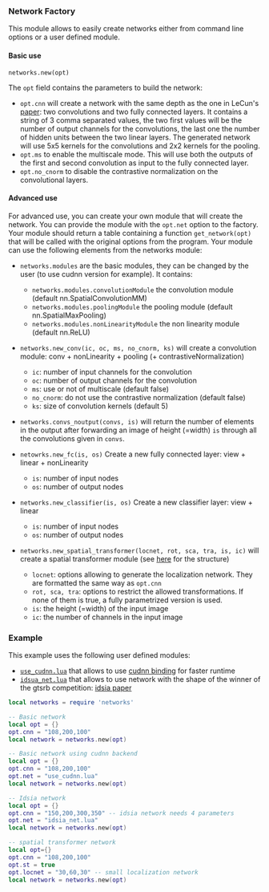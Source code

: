 ### Network Factory

This module allows to easily create networks either from command line options or a user defined module.

#### Basic use
`networks.new(opt)`

The `opt` field contains the parameters to build the network:
* `opt.cnn` will create a network with the same depth as the one in LeCun's [paper](http://yann.lecun.com/exdb/publis/pdf/sermanet-ijcnn-11.pdf): two convolutions and two fully connected layers. It contains a string of 3 comma separated values, the two first values will be the number of output channels for the convolutions, the last one the number of hidden units between the two linear layers. The generated network will use 5x5 kernels for the convolutions and 2x2 kernels for the pooling.
* `opt.ms` to enable the multiscale mode. This will use both the outputs of the first and second convolution as input to the fully connected layer.
* `opt.no_cnorm` to disable the contrastive normalization on the convolutional layers.

#### Advanced use

For advanced use, you can create your own module that will create the network. You can provide the module with the `opt.net` option to the factory.
Your module should return a table containing a function `get_network(opt)` that will be called with the original options from the program.
Your module can use the following elements from the networks module:
* `networks.modules` are the basic modules, they can be changed by the user (to use cudnn version for example). It contains:
    * `networks.modules.convolutionModule` the convolution module (default nn.SpatialConvolutionMM)
    * `networks.modules.poolingModule` the pooling module (default nn.SpatialMaxPooling)
    * `networks.modules.nonLinearityModule` the non linearity module (default nn.ReLU)

* `networks.new_conv(ic, oc, ms, no_cnorm, ks)` will create a convolution module: conv + nonLinearity + pooling (+ contrastiveNormalization)
    * `ic`: number of input channels for the convolution
    * `oc`: number of output channels for the convolution
    * `ms`: use or not of multiscale (default false)
    * `no_cnorm`: do not use the contrastive normalization (default false)
    * `ks`: size of convolution kernels (default 5)

* `networks.convs_noutput(convs, is)` will return the number of elements in the output after forwarding an image of height (=width) `is` through all the convolutions given in `convs`.

* `netowrks.new_fc(is, os)` Create a new fully connected layer: view + linear + nonLinearity
    * `is`: number of input nodes
    * `os`: number of output nodes

* `networks.new_classifier(is, os)` Create a new classifier layer: view + linear
    * `is`: number of input nodes
    * `os`: number of output nodes

* `networks.new_spatial_transformer(locnet, rot, sca, tra, is, ic)` will create a spatial transformer module (see [here](https://github.com/qassemoquab/stnbhwd/issues/1#issue-95428051) for the structure)
    * `locnet`: options allowing to generate the localization network. They are formatted the same way as `opt.cnn`
    * `rot, sca, tra`: options to restrict the allowed transformations. If none of them is true, a fully parametrized version is used.
    * `is`: the height (=width) of the input image
    * `ic`: the number of channels in the input image


### Example

This example uses the following user defined modules:
* [`use_cudnn.lua`](../use_cudnn.lua) that allows to use [cudnn binding](https://github.com/soumith/cudnn.torch) for faster runtime
* [`idsua_net.lua`](../idsia_net.lua) that allows to use network with the shape of the winner of the gtsrb competition: [idsia paper](http://people.idsia.ch/~juergen/nn2012traffic.pdf)

```lua
local networks = require 'networks'

-- Basic network
local opt = {}
opt.cnn = "108,200,100"
local network = networks.new(opt)

-- Basic network using cudnn backend
local opt = {}
opt.cnn = "108,200,100"
opt.net = "use_cudnn.lua"
local network = networks.new(opt)

-- Idsia network
local opt = {}
opt.cnn = "150,200,300,350" -- idsia network needs 4 parameters
opt.net = "idsia_net.lua"
local network = networks.new(opt)

-- spatial transformer network
local opt={}
opt.cnn = "108,200,100"
opt.st = true
opt.locnet = "30,60,30" -- small localization network
local network = networks.new(opt)
```
